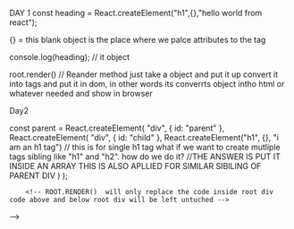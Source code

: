 DAY 1
const heading = React.createElement("h1",{},"hello world from react");

{} = this blank object is the place where we palce attributes to the tag

console.log(heading); // it object

root.render()  // Reander method just take a object and put it up convert it into tags and put it in dom, in other words its converrts object intho html or whatever needed and show in browser

Day2

const parent = React.createElement(
  "div",
  { id: "parent" },
  React.createElement(
    "div",
    { id: "child" },
    React.createElement("h1", {}, "i am an h1 tag")
    // this is for  single  h1 tag what if we want to create mutliple tags sibling like "h1" and "h2". how do we do it?
    //THE ANSWER IS PUT IT INSIDE AN ARRAY THIS IS ALSO APLLIED FOR SIMILAR SIBILING OF PARENT DIV
  )
);



<!-- <div id="root">
        <h1>ashish is here!</h1>
        <!-- if any thing is inside the root root.render() method will replace it it will not as first html code will print and and then js file after that js code the root.render(). this happens very fast  -->
        <!-- ROOT.RENDER()  will only replace the code inside root div code above and below root div will be left untuched -->
</div> -->

